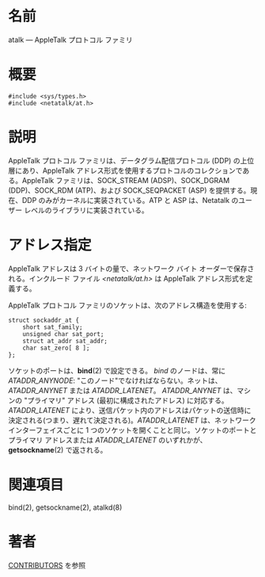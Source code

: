# 名前

atalk — AppleTalk プロトコル ファミリ

# 概要

    #include <sys/types.h>
    #include <netatalk/at.h>

# 説明

AppleTalk プロトコル ファミリは、データグラム配信プロトコル (DDP)  の上位層にあり、AppleTalk
アドレス形式を使用するプロトコルのコレクションである。AppleTalk ファミリは、SOCK_STREAM (ADSP)、SOCK_DGRAM
(DDP)、SOCK_RDM (ATP)、および SOCK_SEQPACKET (ASP) を提供する。現在、DDP
のみがカーネルに実装されている。ATP と ASP は、Netatalk のユーザー レベルのライブラリに実装されている。

# アドレス指定

AppleTalk アドレスは 3 バイトの量で、ネットワーク バイト
オーダーで保存される。インクルード ファイル *<netatalk/at.h>* は
AppleTalk アドレス形式を定義する。

AppleTalk プロトコル ファミリのソケットは、次のアドレス構造を使用する:

    struct sockaddr_at {
        short sat_family;
        unsigned char sat_port;
        struct at_addr sat_addr;
        char sat_zero[ 8 ];
    };

ソケットのポートは、**bind**(2) で設定できる。 *bind* のノードは、常に *ATADDR_ANYNODE*:
"このノード"でなければならない。ネットは、*ATADDR_ANYNET* または *ATADDR_LATENET*。 *ATADDR_ANYNET*
は、マシンの "プライマリ" アドレス (最初に構成されたアドレス) に対応する。 *ATADDR_LATENET*
により、送信パケット内のアドレスはパケットの送信時に決定される(つまり、遅れて決定される)。*ATADDR_LATENET* は、ネットワーク
インターフェイスごとに 1 つのソケットを開くことと同じ。ソケットのポートと プライマリ アドレスまたは *ATADDR_LATENET*
のいずれかが、**getsockname**(2) で返される。

# 関連項目

bind(2), getsockname(2), atalkd(8)

# 著者

[CONTRIBUTORS](https://netatalk.io/contributors) を参照
